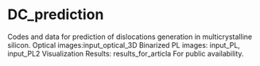 # DC_prediction
Codes and data for prediction of dislocations generation in multicrystalline silicon.
Optical images:input_optical_3D
Binarized PL images: input_PL, input_PL2
Visualization Results: results_for_articla
For public availability.

